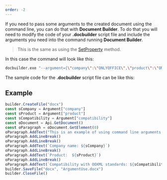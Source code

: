 ```yaml
---
order: -2
---
```


If you need to pass some arguments to the created document using the command line, you can do that with **Document Builder**. To do that you will need to modify the code of your **.docbuilder** script file and include the arguments you need into the command running **Document Builder**.

> This is the same as using the [SetProperty](../../Builder%20Framework/C++/CDocBuilder/SetProperty/index.md) method.

In this case the command will look like this:

```sh
docbuilder.exe "--argument={\"company\":\"ONLYOFFICE\",\"product\":\"ONLYOFFICE Document Builder\",\"compatibility\":\"100%\"}" "path-to-file\sample_with_arguments.docbuilder"
```

The sample code for the **.docbuilder** script file can be like this:

## Example

``` ts
builder.CreateFile("docx")
const sCompany = Argument["company"]
const sProduct = Argument["product"]
const sCompatibility = Argument["compatibility"]
const oDocument = Api.GetDocument()
const oParagraph = oDocument.GetElement(0)
oParagraph.AddText("This is an example of using command line arguments with ONLYOFFICE Document Builder.")
oParagraph.AddLineBreak()
oParagraph.AddLineBreak()
oParagraph.AddText(`Company name: ${sCompany}`)
oParagraph.AddLineBreak()
oParagraph.AddText(`Product:  ${sProduct}`)
oParagraph.AddLineBreak()
oParagraph.AddText(`Compatibility with OOXML standards: ${sCompatibility}`)
builder.SaveFile("docx", "ArgumentUse.docx")
builder.CloseFile()
```

